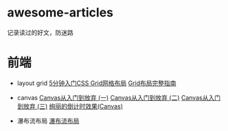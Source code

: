 # awesome-articles
记录读过的好文，防迷路

# 前端

* layout grid
  [5分钟入门CSS Grid网格布局](https://juejin.im/post/5a1ef019f265da432b4a963c)
  [Grid布局完整指南](https://juejin.im/post/5a603aa8f265da3e243b90b5)

* canvas
  [Canvas从入门到放弃 (一)](https://www.jianshu.com/p/22aad1799524)
  [Canvas从入门到放弃 (二)](https://www.jianshu.com/p/4e3761ef0f66)
  [Canvas从入门到放弃 (三)](https://www.jianshu.com/p/36f0ee92c899)
  [绚丽的倒计时效果(Canvas)](https://www.jianshu.com/p/b15260fff6bd)

* 瀑布流布局
  [瀑布流布局](https://www.w3cplus.com/css/pure-css-create-masonry-layout.html)
